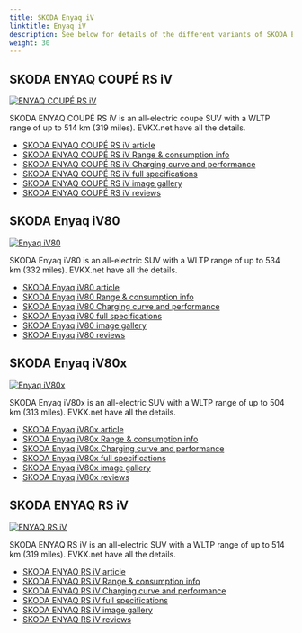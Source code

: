 ```yaml
---
title: SKODA Enyaq iV
linktitle: Enyaq iV
description: See below for details of the different variants of SKODA Enyaq iV
weight: 30
---
```

## SKODA ENYAQ COUPÉ RS iV

[![ENYAQ COUPÉ RS iV](https://media.evkx.net/multimedia/models/skoda/enyaq_iv/enyaq_coupé_rs_iv/main_1_st.jpg)](/models/skoda/enyaq_iv/enyaq_coupé_rs_iv/)

SKODA ENYAQ COUPÉ RS iV is an all-electric coupe SUV with a WLTP range of up to 514 km (319 miles). EVKX.net have all the details. 

- [SKODA ENYAQ COUPÉ RS iV article](/models/skoda/enyaq_iv/enyaq_coupé_rs_iv/)
- [SKODA ENYAQ COUPÉ RS iV Range & consumption info](/models/skoda/enyaq_iv/enyaq_coupé_rs_iv//rangeandconsumption)
- [SKODA ENYAQ COUPÉ RS iV Charging curve and performance](/models/skoda/enyaq_iv/enyaq_coupé_rs_iv//chargingcurve)
- [SKODA ENYAQ COUPÉ RS iV full specifications](/models/skoda/enyaq_iv/enyaq_coupé_rs_iv//specifications)
- [SKODA ENYAQ COUPÉ RS iV image gallery](/models/skoda/enyaq_iv/enyaq_coupé_rs_iv//gallery)
- [SKODA ENYAQ COUPÉ RS iV reviews](/models/skoda/enyaq_iv/enyaq_coupé_rs_iv//reviews)

## SKODA Enyaq iV80

[![Enyaq iV80](https://media.evkx.net/multimedia/models/skoda/enyaq_iv/enyaq_iv80/main_1_st.jpg)](/models/skoda/enyaq_iv/enyaq_iv80/)

SKODA Enyaq iV80 is an all-electric SUV with a WLTP range of up to 534 km (332 miles). EVKX.net have all the details. 

- [SKODA Enyaq iV80 article](/models/skoda/enyaq_iv/enyaq_iv80/)
- [SKODA Enyaq iV80 Range & consumption info](/models/skoda/enyaq_iv/enyaq_iv80//rangeandconsumption)
- [SKODA Enyaq iV80 Charging curve and performance](/models/skoda/enyaq_iv/enyaq_iv80//chargingcurve)
- [SKODA Enyaq iV80 full specifications](/models/skoda/enyaq_iv/enyaq_iv80//specifications)
- [SKODA Enyaq iV80 image gallery](/models/skoda/enyaq_iv/enyaq_iv80//gallery)
- [SKODA Enyaq iV80 reviews](/models/skoda/enyaq_iv/enyaq_iv80//reviews)

## SKODA Enyaq iV80x

[![Enyaq iV80x](https://media.evkx.net/multimedia/models/skoda/enyaq_iv/enyaq_iv80x/main_1_st.jpg)](/models/skoda/enyaq_iv/enyaq_iv80x/)

SKODA Enyaq iV80x is an all-electric SUV with a WLTP range of up to 504 km (313 miles). EVKX.net have all the details. 

- [SKODA Enyaq iV80x article](/models/skoda/enyaq_iv/enyaq_iv80x/)
- [SKODA Enyaq iV80x Range & consumption info](/models/skoda/enyaq_iv/enyaq_iv80x//rangeandconsumption)
- [SKODA Enyaq iV80x Charging curve and performance](/models/skoda/enyaq_iv/enyaq_iv80x//chargingcurve)
- [SKODA Enyaq iV80x full specifications](/models/skoda/enyaq_iv/enyaq_iv80x//specifications)
- [SKODA Enyaq iV80x image gallery](/models/skoda/enyaq_iv/enyaq_iv80x//gallery)
- [SKODA Enyaq iV80x reviews](/models/skoda/enyaq_iv/enyaq_iv80x//reviews)

## SKODA ENYAQ RS iV

[![ENYAQ RS iV](https://media.evkx.net/multimedia/models/skoda/enyaq_iv/enyaq_rs_iv/main_1_st.jpg)](/models/skoda/enyaq_iv/enyaq_rs_iv/)

SKODA ENYAQ RS iV is an all-electric SUV with a WLTP range of up to 514 km (319 miles). EVKX.net have all the details. 

- [SKODA ENYAQ RS iV article](/models/skoda/enyaq_iv/enyaq_rs_iv/)
- [SKODA ENYAQ RS iV Range & consumption info](/models/skoda/enyaq_iv/enyaq_rs_iv//rangeandconsumption)
- [SKODA ENYAQ RS iV Charging curve and performance](/models/skoda/enyaq_iv/enyaq_rs_iv//chargingcurve)
- [SKODA ENYAQ RS iV full specifications](/models/skoda/enyaq_iv/enyaq_rs_iv//specifications)
- [SKODA ENYAQ RS iV image gallery](/models/skoda/enyaq_iv/enyaq_rs_iv//gallery)
- [SKODA ENYAQ RS iV reviews](/models/skoda/enyaq_iv/enyaq_rs_iv//reviews)

